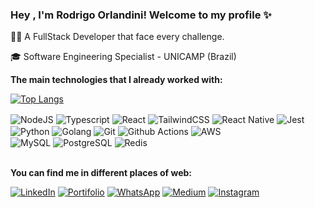 ### Hey , I'm Rodrigo Orlandini! Welcome to my profile ✨

👨‍💻 A FullStack Developer that face every challenge. 

🎓 Software Engineering Specialist - UNICAMP (Brazil)

**The main technologies that I already worked with:**

[![Top Langs](https://github-readme-stats.vercel.app/api/top-langs/?username=rodrigo-orlandini&hide=css,html&theme=tokyonight&layout=donut)](https://github.com/rodrigo-orlandini)

<div style="display: inline_block">
	<img
		align="center" alt="NodeJS"
		src="https://img.shields.io/badge/Node.js-43853D?style=for-the-badge&logo=node.js&logoColor=white"
	/>
	<img
		align="center" alt="Typescript"
		src="https://img.shields.io/badge/TypeScript-007ACC?style=for-the-badge&logo=typescript&logoColor=white"
	/>
	<img
		align="center" alt="React"
		src="https://img.shields.io/badge/React-20232A?style=for-the-badge&logo=react&logoColor=61DAFB"
	/>
	<img
		align="center" alt="TailwindCSS"
		src="https://img.shields.io/badge/Tailwind_CSS-38B2AC?style=for-the-badge&logo=tailwind-css&logoColor=white"
	/>
	<img
		align="center" alt="React Native"
		src="https://img.shields.io/badge/React_Native-20232A?style=for-the-badge&logo=react&logoColor=61DAFB"
	/>
	<img
		align="center" alt="Jest"
		src="https://img.shields.io/badge/Jest-323330?style=for-the-badge&logo=Jest&logoColor=white"
	/>
</div>
<div style="display: inline_block">
	<img
		align="center" alt="Python"
		src="https://img.shields.io/badge/Python-14354C?style=for-the-badge&logo=python&logoColor=white"
	/>
	<img
		align="center" alt="Golang"
		src="https://img.shields.io/badge/Go-00ADD8?style=for-the-badge&logo=go&logoColor=white"
	/>
	<img
		align="center" alt="Git"
		src="https://img.shields.io/badge/GIT-E44C30?style=for-the-badge&logo=git&logoColor=white"
	/>
	<img
		align="center" alt="Github Actions"
		src="https://img.shields.io/badge/GitHub_Actions-2088FF?style=for-the-badge&logo=github-actions&logoColor=white"
	/>
	<img
		align="center" alt="AWS"
		src="https://img.shields.io/badge/Amazon_AWS-232F3E?style=for-the-badge&logo=amazon-aws&logoColor=white"
	/>
</div>
<div style="display: inline_block">
	<img
		align="center" alt="MySQL"
		src="https://img.shields.io/badge/MySQL-005C84?style=for-the-badge&logo=mysql&logoColor=white"
	/>
	<img
		align="center" alt="PostgreSQL"
		src="https://img.shields.io/badge/PostgreSQL-316192?style=for-the-badge&logo=postgresql&logoColor=white"
	/>
	<img
		align="center" alt="Redis"
		src="https://img.shields.io/badge/redis-%23DD0031.svg?&style=for-the-badge&logo=redis&logoColor=white"
	/>
</div>
</br>

**You can find me in different places of web:**

[![LinkedIn](https://img.shields.io/badge/LinkedIn-0077B5?style=for-the-badge&logo=linkedin&logoColor=white)](https://www.linkedin.com/in/rodrigo-orlandini-a72b081b3/) [![Portifolio](https://img.shields.io/badge/website-000000?style=for-the-badge&logo=About.me&logoColor=cyan)](https://rodrigoorlandini.vercel.app/) [![WhatsApp](https://img.shields.io/badge/WhatsApp-25D366?style=for-the-badge&logo=whatsapp&logoColor=white)](https://api.whatsapp.com/send?phone=5519992125370) [![Medium](https://img.shields.io/badge/Medium-12100E?style=for-the-badge&logo=medium&logoColor=yellow)](https://medium.com/@rodrigo-orlandini) [![Instagram](https://img.shields.io/badge/Instagram-E4405F?style=for-the-badge&logo=instagram&logoColor=white)](https://www.instagram.com/rodrigo.orlandini_/)
